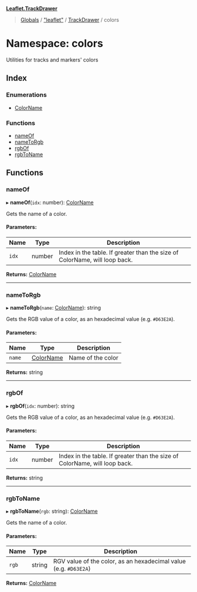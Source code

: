 **[Leaflet.TrackDrawer](../README.md)**

> [Globals](../README.md) / ["leaflet"](_leaflet_.md) / [TrackDrawer](_leaflet_.trackdrawer.md) / colors

# Namespace: colors

Utilities for tracks and markers' colors

## Index

### Enumerations

* [ColorName](../enums/_leaflet_.trackdrawer.colors.colorname.md)

### Functions

* [nameOf](_leaflet_.trackdrawer.colors.md#nameof)
* [nameToRgb](_leaflet_.trackdrawer.colors.md#nametorgb)
* [rgbOf](_leaflet_.trackdrawer.colors.md#rgbof)
* [rgbToName](_leaflet_.trackdrawer.colors.md#rgbtoname)

## Functions

### nameOf

▸ **nameOf**(`idx`: number): [ColorName](../enums/_leaflet_.trackdrawer.colors.colorname.md)

Gets the name of a color.

#### Parameters:

Name | Type | Description |
------ | ------ | ------ |
`idx` | number | Index in the table. If greater than the size of ColorName, will loop back.  |

**Returns:** [ColorName](../enums/_leaflet_.trackdrawer.colors.colorname.md)

___

### nameToRgb

▸ **nameToRgb**(`name`: [ColorName](../enums/_leaflet_.trackdrawer.colors.colorname.md)): string

Gets the RGB value of a color, as an hexadecimal value (e.g. `#D63E2A`).

#### Parameters:

Name | Type | Description |
------ | ------ | ------ |
`name` | [ColorName](../enums/_leaflet_.trackdrawer.colors.colorname.md) | Name of the color  |

**Returns:** string

___

### rgbOf

▸ **rgbOf**(`idx`: number): string

Gets the RGB value of a color, as an hexadecimal value (e.g. `#D63E2A`).

#### Parameters:

Name | Type | Description |
------ | ------ | ------ |
`idx` | number | Index in the table. If greater than the size of ColorName, will loop back.  |

**Returns:** string

___

### rgbToName

▸ **rgbToName**(`rgb`: string): [ColorName](../enums/_leaflet_.trackdrawer.colors.colorname.md)

Gets the name of a color.

#### Parameters:

Name | Type | Description |
------ | ------ | ------ |
`rgb` | string | RGV value of the color, as an hexadecimal value (e.g. `#D63E2A`)  |

**Returns:** [ColorName](../enums/_leaflet_.trackdrawer.colors.colorname.md)
